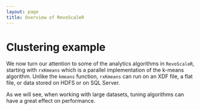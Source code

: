 ```yaml
---
layout: page
title: Overview of RevoScaleR
---
```

# Clustering example

We now turn our attention to some of the analytics algorithms in `RevoScaleR`, starting with `rxKmeans` which is a parallel implementation of the k-means algorithm. Unlike the `kmeans` function, `rxKmeans` can run on an XDF file, a flat file, or data stored on HDFS or on SQL Server.

As we will see, when working with large datasets, tuning algorithms can have a great effect on performance.